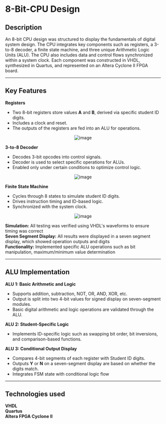 # 8-Bit-CPU Design

## Description
An 8-bit CPU design was structured to display the fundamentals of digital system design. The CPU integrates key components such as registers, a 3-to-8 decoder, a finite state machine, and three unique Arithmetic Logic Units (ALU). The CPU also includes data and control flows synchronized within a system clock. Each component was constructed in VHDL, synthesized in Quartus, and represented on an Altera Cyclone II FPGA board.

---

## Key Features

**Registers**
- Two 8-bit registers store values **A** and **B**, derived via specific student ID digits.
- Includes a clock and reset.
- The outputs of the registers are fed into an ALU for operations.
  
<div align="center">
  <img src="https://github.com/user-attachments/assets/5e27d4aa-2c93-4a2a-9d14-3b9f8e054918" alt="image">
</div>

**3-to-8 Decoder** 
- Decodes 3-bit opcodes into control signals.
- Decoder is used to select specific operations for ALUs.
- Enabled only under certain conditions to optimize control logic.

<div align="center">
  <img src="https://github.com/user-attachments/assets/46f0f065-3c30-4e30-a32e-752cc8cfea2e" alt="image">
</div>

**Finite State Machine**
- Cycles through 8 states to simulate student ID digits.
- Drives instruction timing and ID-based logic.
- Synchronized with the system clock.

<div align="center">
  <img src="https://github.com/user-attachments/assets/c1594c9d-7ac7-47a5-b91b-c03d17dfe8c7" alt="image">
</div>

<b>Simulation:</b> All testing was verified using VHDL's waveforms to ensure timing was correct<br> 
<b>Seven Segment Display:</b> All results were displayed in a seven segment display, which showed operation outputs and digits <br>
<b>Functionality:</b> Implemented specific ALU operations such as bit manipulation, maximum/minimum value determination

---

## ALU Implementation

**ALU 1: Basic Arithmetic and Logic**
- Supports addition, subtraction, NOT, OR, AND, XOR, etc.
- Output is split into two 4-bit values for signed display on seven-segment modules. 
- Basic digital arithmetic and logic operations are validated through the ALU.

**ALU 2: Student-Specific Logic**
- Implements ID-specific logic such as swapping bit order, bit inversions, and comparison-based functions.

**ALU 3: Conditional Output Display**
- Compares 4-bit segments of each register with Student ID digits.
- Outputs **Y** or **N** on a seven-segment display are based on whether the digits match.
- Integrates FSM state with conditional logic flow

---

## Technologies used
<b>VHDL</b><br>
<b>Quartus</b><br>
<b>Altera FPGA Cyclone II</b><br>

